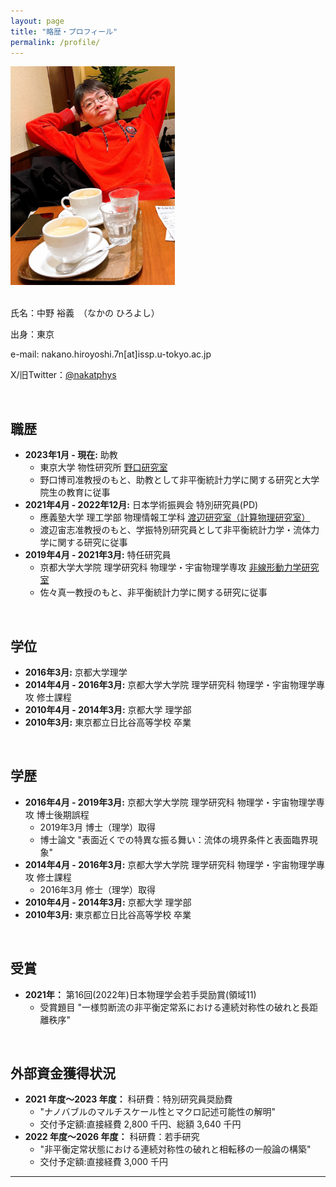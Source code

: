 ```yaml
---
layout: page
title: "略歴・プロフィール"
permalink: /profile/
---
```


<div style="text-align: left;">
  <img src="/public/img/profile.jpg" alt="profile" height="350">
</div>

<br>

氏名：中野 裕義　（なかの ひろよし）

出身：東京

e-mail: nakano.hiroyoshi.7n[at]issp.u-tokyo.ac.jp

X/旧Twitter：[@nakatphys](https://x.com/nakatphys)

<br>

## 職歴

*   **2023年1月 - 現在:** 助教
    *   東京大学 物性研究所 [野口研究室](https://noguchi.issp.u-tokyo.ac.jp/index_j.html)
    *   野口博司准教授のもと、助教として非平衡統計力学に関する研究と大学院生の教育に従事
*   **2021年4月 - 2022年12月:** 日本学術振興会 特別研究員(PD)
    *   應義塾大学 理工学部 物理情報工学科 [渡辺研究室（計算物理研究室）](https://www.calc.appi.keio.ac.jp)
    *   渡辺宙志准教授のもと、学振特別研究員として非平衡統計力学・流体力学に関する研究に従事
*   **2019年4月 - 2021年3月:** 特任研究員
    *   京都大学大学院 理学研究科 物理学・宇宙物理学専攻 [非線形動力学研究室](http://www.ton.scphys.kyoto-u.ac.jp)
    *   佐々真一教授のもと、非平衡統計力学に関する研究に従事

<br>

## 学位

*   **2016年3月:** 京都大学理学
*   **2014年4月 - 2016年3月:** 京都大学大学院 理学研究科 物理学・宇宙物理学專攻 修士課程
*   **2010年4月 - 2014年3月:** 京都大学 理学部
*   **2010年3月:** 東京都立日比谷高等学校 卒業

<br>

## 学歴

*   **2016年4月 - 2019年3月:** 京都大学大学院 理学研究科 物理学・宇宙物理学専攻 博士後期誤程
    *   2019年3月 博士（理学）取得
    *   博士論文 "表面近くでの特異な振る舞い：流体の境界条件と表面臨界現象"
*   **2014年4月 - 2016年3月:** 京都大学大学院 理学研究科 物理学・宇宙物理学專攻 修士課程
    *   2016年3月 修士（理学）取得
*   **2010年4月 - 2014年3月:** 京都大学 理学部
*   **2010年3月:** 東京都立日比谷高等学校 卒業

<br>

## 受賞

*   **2021年：** 第16回(2022年)日本物理学会若手奨励賞(領域11)
    *   受賞題目 "一様剪断流の非平衡定常系における連続対称性の破れと長距離秩序"

<br>

## 外部資金獲得状況

*   **2021 年度〜2023 年度：** 科研費：特別研究員奨励費
    *   "ナノバブルのマルチスケール性とマクロ記述可能性の解明"
    *   交付予定額:直接経費 2,800 千円、総額 3,640 千円
*   **2022 年度〜2026 年度：** 科研費：若手研究
    *   "非平衡定常状態における連続対称性の破れと相転移の一般論の構築"
    *   交付予定額:直接経費 3,000 千円

---